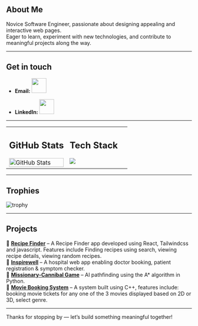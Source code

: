 ## About Me  
Novice Software Engineer, passionate about designing appealing and interactive web pages.  
Eager to learn, experiment with new technologies, and contribute to meaningful projects along the way.

---

##  Get in touch
 - **Email:** <a href="mailto:aryaprabhu28@gmail.com">
    <img src="https://img.icons8.com/color/48/000000/gmail--v1.png" width="40"/>
  </a>           
  
 - **LinkedIn:** <a href="https://www.linkedin.com/in/arya-prabhu/">
    <img src="https://cdn-icons-png.flaticon.com/512/174/174857.png" width="40" height="40">
  </a>


---

<table>
  <tr>
    <td valign="top" width="50%">
    
      
   ##  GitHub Stats  
   <img src="https://github-readme-stats.vercel.app/api?username=Arya2809&show_icons=true&theme=radical" alt="GitHub Stats" width="100%"/>
    
   </td>
    <td valign="top" width="50%">
      
   ##  Tech Stack  
   <img src="https://skillicons.dev/icons?i=python,html,css,tailwind,javascript,cpp,js,react" />
    
   </td>
  </tr>
</table>

---

##  Trophies  
![trophy](https://github-profile-trophy.vercel.app/?username=Arya2809&theme=darkhub&row=2&column=4&title=Commits,Repositories,Followers,Experience)


---

##  Projects 
🔹 **[Recipe Finder](https://github.com/Arya2809/Recipe-Finder)** – A Recipe Finder app developed using React, Tailwindcss and javascript. Features include Finding recipes using search, viewing recipe details, viewing random recipes.  
🔹 **[Inspirewell](https://github.com/Arya2809/Inspirewell)** – A hospital web app enabling doctor booking, patient registration & symptom checker.   
🔹 **[Missionary-Cannibal Game](https://github.com/Arya2809/missionary-cannibal-game)** – AI pathfinding using the A* algorithm in Python.  
🔹 **[Movie Booking System](https://github.com/Arya2809/Movie-Booking-System)** – A system built using C++, features include: booking movie tickets for any one of the 3 movies displayed based on 2D or 3D, select genre.

---



Thanks for stopping by — let’s build something meaningful together!  
